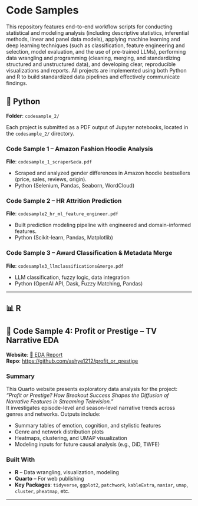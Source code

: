# Code Samples
This repository features end-to-end workflow scripts for conducting statistical and modeling analysis (including descriptive statistics, inferential methods, linear and panel data models), applying machine learning and deep learning techniques (such as classification, feature engineering and selection, model evaluation, and the use of pre-trained LLMs), performing data wrangling and programming (cleaning, merging, and standardizing structured and unstructured data), and developing clear, reproducible visualizations and reports. All projects are implemented using both Python and R to build standardized data pipelines and effectively communicate findings.

## 🐍 Python

**Folder**: `codesample_2/`

Each project is submitted as a PDF output of Jupyter notebooks, located in the `codesample_2/` directory.

### Code Sample 1 – Amazon Fashion Hoodie Analysis  
**File**: `codesample_1_scraper&eda.pdf`  
- Scraped and analyzed gender differences in Amazon hoodie bestsellers (price, sales, reviews, origin).  
- Python (Selenium, Pandas, Seaborn, WordCloud)

### Code Sample 2 – HR Attrition Prediction  
**File**: `codesample2_hr_ml_feature_engineer.pdf`  
- Built prediction modeling pipeline with engineered and domain-informed features.  
- Python (Scikit-learn, Pandas, Matplotlib)

### Code Sample 3 – Award Classification & Metadata Merge  
**File**: `codesample3_llmclassifications&merge.pdf`  
- LLM classification, fuzzy logic, data integration  
- Python (OpenAI API, Dask, Fuzzy Matching, Pandas)

---

## 📊 R

## 📁 Code Sample 4: **Profit or Prestige – TV Narrative EDA**  
**Website**: [🔗 EDA Report](https://ashye1212.github.io/profit_or_prestige)  
**Repo**: https://github.com/ashye1212/profit_or_prestige

### Summary  
This Quarto website presents exploratory data analysis for the project:  
*“Profit or Prestige? How Breakout Success Shapes the Diffusion of Narrative Features in Streaming Television.”*  
It investigates episode-level and season-level narrative trends across genres and networks. Outputs include:
- Summary tables of emotion, cognition, and stylistic features  
- Genre and network distribution plots  
- Heatmaps, clustering, and UMAP visualization  
- Modeling inputs for future causal analysis (e.g., DiD, TWFE)

### Built With  
- **R** – Data wrangling, visualization, modeling  
- **Quarto** – For web publishing  
- **Key Packages**: `tidyverse`, `ggplot2`, `patchwork`, `kableExtra`, `naniar`, `umap`, `cluster`, `pheatmap`, etc.

---
